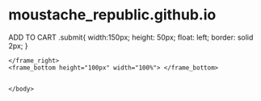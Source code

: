 # moustache_republic.github.io
<html>
    <head style="background-color:#F6F6F7> 
     
    </head>
    <body> 
    
    <frame_top height="100px" width="100%"> </frame_top>
    <!-- 图片展示 -->
    <frame_left height="700px" width="50%" > 
    <div class="pic p1"> </div>
    .pic{
        width: 80%;
        height: 100%;
        position: relative;
        background-repeat: no-repeat;
        background-position: top right;
         
    }
    .p1 {background-image:URL"https://drive.google.com/file/d/0B8KYnbdnrRGXSXVoMzdqRWhCTXc/view?resourcekey=0-isJkYanmVCSmONHLETXDwg"}
    
    </frame_left>
    
    <!-- 文本 -->
    <frame_right height="700px" width="50%"> 
    
    <h1 style="color:#222222">Classic Tee </h1>
    <h2 style="color:#222222">$75 </h2>
    <p style="color:#88888888"> product description </p>
    <p style="color:#222222">SIZE </p>

    <!-- 方块 -->
    <div class="square s1">S </div>
    <div class="square s2">M </div>
    <div class="square s3">L </div>
    
    .s1{ 
    width:50px;
    height: 50px;
    float: left;
    text-align: center;
    border: solid 2px;
    color:#ffffff;
    } 
.s1:hover{
background-color:#888888;
colour:#222222;
cursor:pointer;
}

.s2{ 
    width:50px;
    height: 50px;
    float: left;
    text-align: center;
    border: solid 2px;
    color:#ffffff;
    } 
.s2:hover{
background-color:#888888;
colour:#222222;
cursor:pointer;
}

.s3{ 
    width:50px;
    height: 50px;
    float: left;
    text-align: center;
    border: solid 2px;
    color:#ffffff;
    } 
.s3:hover{
background-color:#888888;
colour:#222222;
cursor:pointer;
}
    <!-- 提交 -->
 <div class="submit">ADD TO CART </div>
 .submit{
    width:150px;
    height: 50px;
    float: left;
    border: solid 2px;
 }
 
    </frame_right>
    <frame_bottom height="100px" width="100%"> </frame_bottom>
    
    
    </body>
    

    
</html>
